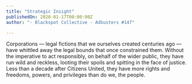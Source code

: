 ```yaml
---
title: "Strategic Insight"
publishedOn: 2020-01-17T00:00:00Z
author: "- Blackspot Collective - Adbusters #147"

---
```


Corporations — legal fictions that we ourselves created centuries ago — have whittled away the legal bounds that once constrained them. Without the imperative to act responsibly, on behalf of the wider public, they have run wild and reckless, looting their spoils and spitting in the face of justice. Less than a decade after Citizens United, they have more rights and freedoms, powers, and privileges than do we, the people.